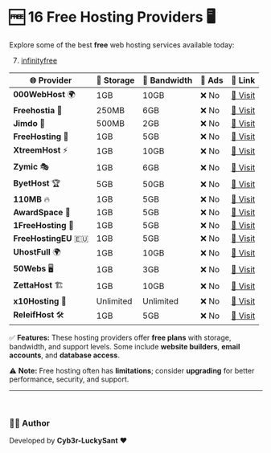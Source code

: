 # 🆓 16 Free Hosting Providers 🖥️  

Explore some of the best **free** web hosting services available today:  

7. [infinityfree](https://www.infinityfree.com/)

| 🌐 Provider | 💾 Storage | 📡 Bandwidth | 🚫 Ads | 🔗 Link |  
|------------|------------|------------|------------|------------|  
| **000WebHost** 🌍 | 1GB | 10GB | ❌ No | [🔗 Visit](https://www.000webhost.com) |  
| **Freehostia** 🍪 | 250MB | 6GB | ❌ No | [🔗 Visit](https://www.freehostia.com) |  
| **Jimdo** 🎨 | 500MB | 2GB | ❌ No | [🔗 Visit](https://www.jimdo.com) |  
| **FreeHosting** 🚀 | 1GB | 5GB | ❌ No | [🔗 Visit](https://www.freehosting.com) |  
| **XtreemHost** ⚡ | 1GB | 10GB | ❌ No | [🔗 Visit](https://www.xtreemhost.com) |  
| **Zymic** 🎭 | 1GB | 6GB | ❌ No | [🔗 Visit](https://www.zymic.com) |  
| **ByetHost** 🏆 | 5GB | 50GB | ❌ No | [🔗 Visit](https://www.byethost.com) |  
| **110MB** 🔥 | 1GB | 5GB | ❌ No | [🔗 Visit](https://www.110mb.com) |  
| **AwardSpace** 🏅 | 1GB | 5GB | ❌ No | [🔗 Visit](https://www.awardspace.com) |  
| **1FreeHosting** 🎁 | 1GB | 5GB | ❌ No | [🔗 Visit](https://www.1freehosting.com) |  
| **FreeHostingEU** 🇪🇺 | 1GB | 5GB | ❌ No | [🔗 Visit](https://www.freehostingeu.com) |  
| **UhostFull** 🌍 | 1GB | 10GB | ❌ No | [🔗 Visit](https://www.uhostfull.com) |  
| **50Webs** 🖥️ | 1GB | 3GB | ❌ No | [🔗 Visit](https://www.50webs.com) |  
| **ZettaHost** 🏗️ | 1GB | 10GB | ❌ No | [🔗 Visit](https://www.zettahost.com) |  
| **x10Hosting** 💎 | Unlimited | Unlimited | ❌ No | [🔗 Visit](https://www.x10hosting.com) |  
| **ReleifHost** 🛠️ | 1GB | 5GB | ❌ No | [🔗 Visit](https://www.releifhost.com) |  

✅ **Features:** These hosting providers offer **free plans** with storage, bandwidth, and support levels. Some include **website builders**, **email accounts**, and **database access**.  

⚠️ **Note:** Free hosting often has **limitations**; consider **upgrading** for better performance, security, and support.  

--- 


<br>

### 👨‍💻 Author  
Developed by **Cyb3r-LuckySant** ❤️
